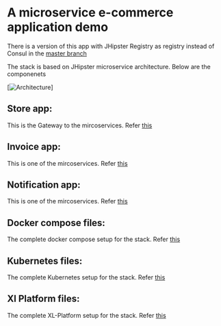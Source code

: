# A microservice e-commerce application demo

There is a version of this app with JHipster Registry as registry instead of Consul in the [master branch](https://github.com/xebialabs/e-commerce-microservice/tree/master)

The stack is based on JHipster microservice architecture. Below are the componenets

[![Architecture][arch-image]]

## Store app:

This is the Gateway to the mircoservices. Refer [this](https://github.com/xebialabs/e-commerce-microservice/store/README.md)

## Invoice app:

This is one of the mircoservices. Refer [this](https://github.com/xebialabs/e-commerce-microservice/invoice/README.md)

## Notification app:

This is one of the mircoservices. Refer [this](https://github.com/xebialabs/e-commerce-microservice/notification/README.md)


## Docker compose files:

The complete docker compose setup for the stack. Refer [this](https://github.com/xebialabs/e-commerce-microservice/docker-compose/README-DOCKER-COMPOSE.md)

## Kubernetes files:

The complete Kubernetes setup for the stack. Refer [this](https://github.com/xebialabs/e-commerce-microservice/xl-platform/kubernetes/README.md)

## Xl Platform files:

The complete XL-Platform setup for the stack. Refer [this](https://github.com/xebialabs/e-commerce-microservice/xl-platform/)


[arch-image]: https://raw.githubusercontent.com/xebialabs/e-commerce-microservice/master/arch.png
